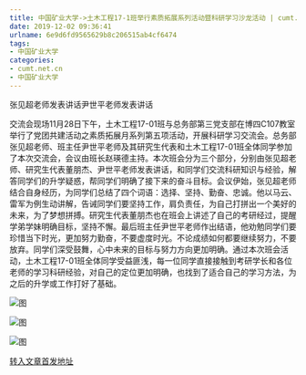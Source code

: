 ```yaml
---
title: 中国矿业大学->土木工程17-1班举行素质拓展系列活动暨科研学习沙龙活动 | cumt.net.cn
date: 2019-12-02 09:36:41
urlname: 6e9d6fd9565629b8c206515ab4cf6474
tags: 
- 中国矿业大学
categories:
- cumt.net.cn
- 中国矿业大学
---
```

张见超老师发表讲话尹世平老师发表讲话

交流会现场11月28日下午，土木工程17-01班与总务部第三党支部在博四C107教室举行了党团共建活动之素质拓展月系列第五项活动，开展科研学习交流会。总务部张见超老师、班主任尹世平老师及其研究生代表和土木工程17-01班全体同学参加了本次交流会，会议由班长赵瑛德主持。本次班会分为三个部分，分别由张见超老师、研究生代表董朋杰、尹世平老师发表讲话，和同学们交流科研知识与经验，解答同学们的升学疑惑，帮同学们明确了接下来的奋斗目标。会议伊始，张见超老师结合自身经历，为同学们总结了四个词语：选择、坚持、勤奋、忠诚。他以马云、雷军为例生动讲解，告诫同学们要坚持工作，肩负责任，为自己打拼出一个美好的未来，为了梦想拼搏。研究生代表董朋杰也在班会上讲述了自己的考研经过，提醒学弟学妹明确目标，坚持不懈。最后班主任尹世平老师作出结语，他劝勉同学们要珍惜当下时光，更加努力勤奋，不要虚度时光。不论成绩如何都要继续努力，不要放弃。同学们深受鼓舞，心中未来的目标与努力方向更加明确。通过本次班会活动，土木工程17-01班全体同学受益匪浅，每一位同学直接接触到考研学长和各位老师的学习科研经验，对自己的定位更加明确，也找到了适合自己的学习方法，为之后的升学或工作打好了基础。

![图](http://xwzx.cumt.edu.cn/_upload/article/images/8c/a8/082c4cc14bf792ec0ec85240c35a/95091f20-c8b5-4eeb-9dfb-0f9fc119f654.jpg)

![图](http://xwzx.cumt.edu.cn/_upload/article/images/8c/a8/082c4cc14bf792ec0ec85240c35a/5b700430-adc8-4bc0-8d64-877405bee831.jpg)

![图](http://xwzx.cumt.edu.cn/_upload/article/images/8c/a8/082c4cc14bf792ec0ec85240c35a/fcc0f0b6-b3bf-4c6a-80b4-02ffb444a9f9.jpg)

[转入文章首发地址](http://xwzx.cumt.edu.cn/6c/c0/c523a552128/page.htm)